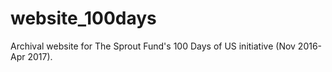 # website_100days
Archival website for The Sprout Fund's 100 Days of US initiative (Nov 2016-Apr 2017).
